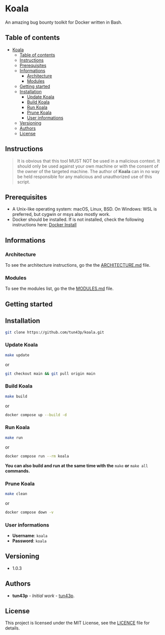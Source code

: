 # Koala

An amazing bug bounty toolkit for Docker written in Bash.

## Table of contents

- [Koala](#koala)
  - [Table of contents](#table-of-contents)
  - [Instructions](#instructions)
  - [Prerequisites](#prerequisites)
  - [Informations](#informations)
    - [Architecture](#architecture)
    - [Modules](#modules)
  - [Getting started](#getting-started)
  - [Installation](#installation)
    - [Update Koala](#update-koala)
    - [Build Koala](#build-koala)
    - [Run Koala](#run-koala)
    - [Prune Koala](#prune-koala)
    - [User informations](#user-informations)
  - [Versioning](#versioning)
  - [Authors](#authors)
  - [License](#license)

## Instructions

> It is obvious that this tool MUST NOT be used in a malicious context. It should only be used against your own machine or with the consent of the owner of the targeted machine. The author of **Koala** can in no way be held responsible for any malicious and unauthorized use of this script.

## Prerequisites

- A Unix-like operating system: macOS, Linux, BSD. On Windows: WSL is preferred, but cygwin or msys also mostly work.
- Docker should be installed. If is not installed, check the following instructions here: [Docker Install](https://docs.docker.com/install/)

## Informations

### Architecture

To see the architecture instructions, go the the [ARCHITECTURE.md](./ARCHITECTURE.md) file.

### Modules

To see the modules list, go the the [MODULES.md](./MODULES.md) file.

## Getting started

## Installation

```bash
git clone https://github.com/tun43p/koala.git
```

### Update Koala

```bash
make update
```

or

```bash
git checkout main && git pull origin main
```

### Build Koala

```bash
make build
```

or

```bash
docker compose up --build -d
```

### Run Koala

```bash
make run
```

or

```bash
docker compose run --rm koala
```

**You can also build and run at the same time with the** `make` **or** `make all` **commands.**

### Prune Koala

```bash
make clean
```

or

```bash
docker compose down -v
```

### User informations

- **Username**: `koala`
- **Password**: `koala`

## Versioning

- 1.0.3

## Authors

- **tun43p** - _Initial work_ - [tun43p](https://github.com/tun43p).

## License

This project is licensed under the MIT License, see the [LICENCE](LICENSE) file for details.

